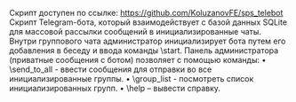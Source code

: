 Скрипт доступен по ссылке: https://github.com/KoluzanovFE/sps_telebot
Скрипт Telegram-бота, который взаимодействует с базой данных SQLite для массовой рассылки сообщений в инициализированные чаты. 
Внутри группового чата администратор инициализирует бота путем его добавления в беседу и ввода команды \start.
Панель администратора (приватные сообщения с ботом) позволяет с помощью команды:
•	\send_to_all - ввести сообщения для отправки во все инициализированные группы.
•	\group_list - посмотреть список инициализированных групп.
•	\help – вывести справку.
